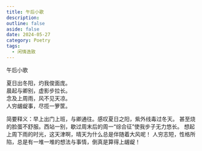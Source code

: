 ```yaml
---
title: 午后小歌
description: 
outline: false
aside: false
date: 2024-05-27
category: Poetry
tags:
  - 闲情逸致
---
```


<!--@include: ../../../.vitepress/template/PostCommon.md-->

午后小歌

夏日出冬阳，灼我俊面庞。<br/>
晨起与卿别，虚影步拉长。<br/>
念及上周雨，风不见天凉。<br/>
人穷龌龊事，尽揽一箩筐。

简要释义：早上出门上班，与卿通往。感叹夏日之阳，紫外线毒过冬天。
甚至烧的脸蛋不舒服。西站一别，歇过周末后的周一“综合征”使我步子无力悠长。
想起上周下雨的时光，这天津啊，晴天为什么总是伴随着大风呢！
人穷志短，性格所陷，总是有一堆一堆的想法与事情，倒真是算得上龌龊！